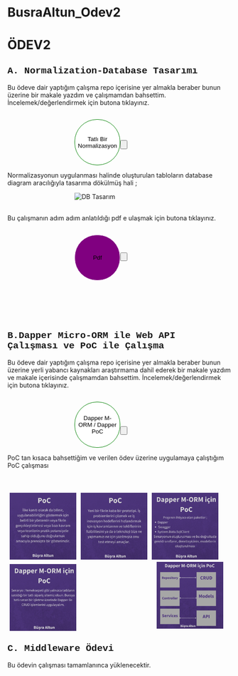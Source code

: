 # BusraAltun_Odev2


<h1>ÖDEV2</h1>
<h2 style = "font-family:courier,arial,helvetica;">A. Normalization-Database Tasarımı</h2>
<div>
<p> Bu ödeve dair yaptığım çalışma repo içerisine yer almakla beraber bunun üzerine bir makale yazdım ve çalışmamdan bahsettim. İncelemek/değerlendirmek için butona tıklayınız.</p>
<a target="blank" href="https://busraltunb.medium.com/tatl%C4%B1-bir-normalization-uygulamas%C4%B1-864a7cc7f2b9" >

<button  style="
background-color:white;border:1px solid green;
margin-top : 3%; margin-left : 30%;
width:103px;
height:103px;
border-radius: 50px;
-moz-border-radius: 50px;
-webkit-border-radius: 50px;">Tatlı Bir Normalizasyon <button>
 </a>
 </div>
 <p> Normalizasyonun uygulanması halinde oluşturulan tabloların database diagram aracılığıyla tasarıma dökülmüş hali ;
 </p>
<img style ="width:300px; height:300px; margin-left:30%" src="https://miro.medium.com/max/596/1*XrTpUxQznnXy2j_DLPtQTA.png" alt="DB Tasarım"/> <br><br>

<div>
<p>Bu çalışmanın adım adım anlatıldığı pdf e ulaşmak için butona tıklayınız.</p>
<a target="blank" href="https://drive.google.com/file/d/1aNRkWEoB--lzyjdpgsR5jRlCIllhOErS/view" >

<button  style="
background-color:purple;border:1px solid white;
margin-top : 3%; margin-left : 30%;
width:103px;
height:103px;
border-radius: 50px;
-moz-border-radius: 50px;
-webkit-border-radius: 50px;">Pdf<button>
 </a>
 </div>
<br>
<br>
<br>
<br>

<h2 style = "font-family:courier,arial,helvetica;">B.Dapper Micro-ORM ile Web API Çalışması ve PoC ile Çalışma</h2>
<div>
<p> Bu ödeve dair yaptığım çalışma repo içerisine yer almakla beraber bunun üzerine yerli yabancı kaynakları araştırmama dahil ederek bir makale yazdım ve makale içerisinde çalışmamdan bahsettim. İncelemek/değerlendirmek için butona tıklayınız.</p>
<a target="blank" href="https://busraltunb.medium.com/micro-mu-orm-dapper-98c1b0516f04" >

<button  style="
background-color:white;border:1px solid green;
margin-top : 3%; margin-left : 30%;
width:103px;
height:103px;
border-radius: 50px;
-moz-border-radius: 50px;
-webkit-border-radius: 50px;">Dapper M-ORM / Dapper PoC <button>
 </a>
 </div>
<p> PoC tan kısaca bahsettiğim ve verilen ödev üzerine uygulamaya çalıştığım PoC çalışması </p> <br><br>
      <img style = " width:150px; height:150px;float : left; margin: 5px;" src="images/1.png" alt="PoC-1">
      <img style = "width:150px; height:150px; margin:5px; float:left;" src="images/2.png"  alt="PoC-2">
  <img  style = " width:150px; height:150px; float : left; margin:5px;" src="images/3.png"  alt="PoC-3">
  <img  style = " width:150px; height:150px; float:left; margin:5px;" src="images/4.png"  alt="PoC-4">
      <img  style = " width:150px; height:150px; margin-left:35%;" src="images/5.png" alt="PoC-5">


<h2 style = "font-family:courier,arial,helvetica;">C. Middleware Ödevi </h2>
<p> Bu ödevin çalışması tamamlanınca yüklenecektir.
</p>